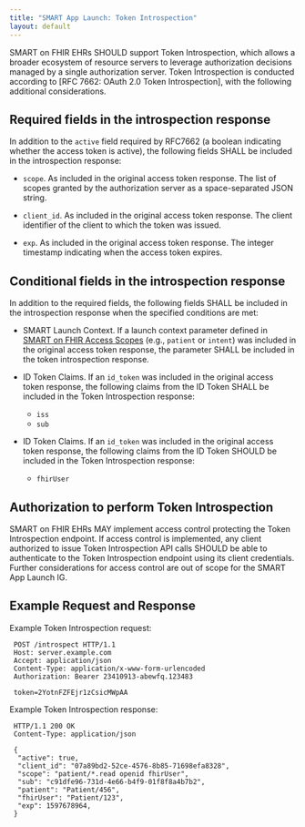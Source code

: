 ```yaml
---
title: "SMART App Launch: Token Introspection"
layout: default
---
```


SMART on FHIR EHRs SHOULD support Token Introspection, which allows a broader ecosystem of resource servers to leverage authorization decisions managed by a single authorization server. Token Introspection is conducted according to [RFC 7662: OAuth 2.0 Token Introspection], with the following additional considerations.

## Required fields in the introspection response

In addition to the `active` field required by RFC7662 (a boolean indicating whether the access token is active), the following fields SHALL be included in the introspection response:

* `scope`. As included in the original access token response. The list of scopes granted by the authorization server as a space-separated JSON string.

* `client_id`. As included in the original access token response. The client identifier of the client to which the token was issued.

* `exp`. As included in the original access token response. The integer timestamp indicating when the access token expires.

## Conditional fields in the introspection response

In addition to the required fields, the following fields SHALL be included in the introspection response when the specified conditions are met:

* SMART Launch Context. If a launch context parameter defined in <a href="scopes-and-launch-context/index.html">SMART on FHIR Access Scopes</a> (e.g., `patient` or `intent`) was included in the original access token response, the parameter SHALL be included in the token introspection response.

* ID Token Claims. If an `id_token` was included in the original access token response, the following claims from the ID Token SHALL be included in the Token Introspection response:

  * `iss`
  * `sub`
 
* ID Token Claims. If an `id_token` was included in the original access token response, the following claims from the ID Token SHOULD be included in the Token Introspection response:

  * `fhirUser`

## Authorization to perform Token Introspection

SMART on FHIR EHRs MAY implement access control protecting the Token Introspection endpoint. If access control is implemented, any client authorized to issue Token Introspection API calls SHOULD be able to authenticate to the Token Introspection endpoint using its client credentials. Further considerations for access control are out of scope for the SMART App Launch IG.


## Example Request and Response

Example Token Introspection request:

     POST /introspect HTTP/1.1
     Host: server.example.com
     Accept: application/json
     Content-Type: application/x-www-form-urlencoded
     Authorization: Bearer 23410913-abewfq.123483

     token=2YotnFZFEjr1zCsicMWpAA


Example Token Introspection response:

     HTTP/1.1 200 OK
     Content-Type: application/json

     {
      "active": true,
      "client_id": "07a89bd2-52ce-4576-8b85-71698efa8328",
      "scope": "patient/*.read openid fhirUser",
      "sub": "c91dfe96-731d-4e66-b4f9-01f8f8a4b7b2",
      "patient": "Patient/456",
      "fhirUser": "Patient/123",
      "exp": 1597678964,
     }
